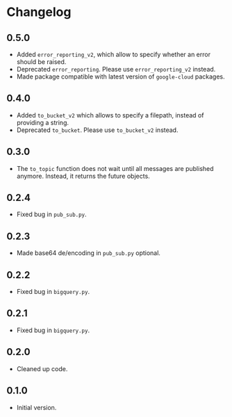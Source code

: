 # Changelog

## 0.5.0

- Added `error_reporting_v2`, which allow to specify whether an error should be raised.
- Deprecated `error_reporting`. Please use `error_reporting_v2` instead.
- Made package compatible with latest version of `google-cloud` packages.

## 0.4.0

- Added `to_bucket_v2` which allows to specify a filepath, instead of providing a string.
- Deprecated `to_bucket`. Please use `to_bucket_v2` instead.

## 0.3.0

- The `to_topic` function does not wait until all messages are published anymore. Instead, it returns the future objects.

## 0.2.4

- Fixed bug in `pub_sub.py`.

## 0.2.3

- Made base64 de/encoding in `pub_sub.py` optional.

## 0.2.2

- Fixed bug in `bigquery.py`.

## 0.2.1

- Fixed bug in `bigquery.py`.

## 0.2.0

- Cleaned up code.

## 0.1.0

- Initial version.
